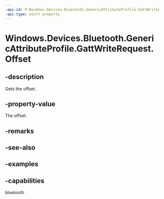 ```yaml
---
-api-id: P:Windows.Devices.Bluetooth.GenericAttributeProfile.GattWriteRequest.Offset
-api-type: winrt property
---
```


<!-- Property syntax.
public uint Offset { get; }
-->

# Windows.Devices.Bluetooth.GenericAttributeProfile.GattWriteRequest.Offset

## -description
Gets the offset.

## -property-value
The offset.

## -remarks

## -see-also

## -examples


## -capabilities
bluetooth
